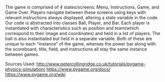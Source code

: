The game is comprised of 4 states/screens: Menu, Instructions, Game, and Game Over. Players navigate between these screens using keys with relevant instructions always displayed, altering a state variable in the code. Our code is abstracted into classes Ball, Player, and Bar. Each player is instantiated with characteristics such as position and team(which correspond to their image and coordinates) and held in a list of players. The ball is also instantiated but held in a separate variable. Both of these are unique to each “instance” of the game, whereas the power bar along with the scoreboard, title, field, and instructions all stay the same instance between games. 

Sources Used:
http://www.petercollingridge.co.uk/tutorials/pygame-physics-simulation/
https://www.pygame.org/docs/
https://www.pygame.org/wiki

